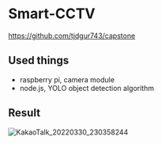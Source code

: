 # Smart-CCTV
https://github.com/tjdgur743/capstone

## Used things
* raspberry pi, camera module
* node.js, YOLO object detection algorithm

## Result
![KakaoTalk_20220330_230358244](https://user-images.githubusercontent.com/67142421/160853516-ec3b4795-f47c-4d42-9336-92e4e35ca479.jpg)
